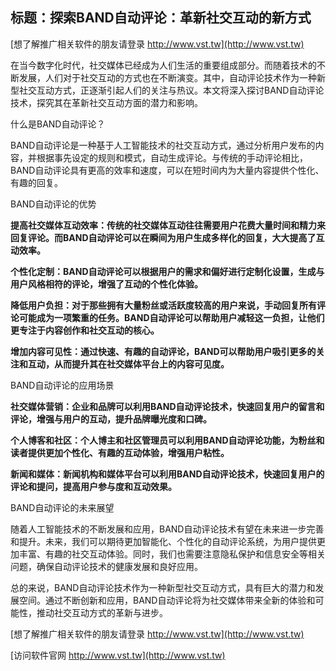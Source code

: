 ## **标题：探索BAND自动评论：革新社交互动的新方式**

[想了解推广相关软件的朋友请登录 http://www.vst.tw](http://www.vst.tw)

在当今数字化时代，社交媒体已经成为人们生活的重要组成部分。而随着技术的不断发展，人们对于社交互动的方式也在不断演变。其中，自动评论技术作为一种新型社交互动方式，正逐渐引起人们的关注与热议。本文将深入探讨BAND自动评论技术，探究其在革新社交互动方面的潜力和影响。

什么是BAND自动评论？

BAND自动评论是一种基于人工智能技术的社交互动方式，通过分析用户发布的内容，并根据事先设定的规则和模式，自动生成评论。与传统的手动评论相比，BAND自动评论具有更高的效率和速度，可以在短时间内为大量内容提供个性化、有趣的回复。

BAND自动评论的优势

**提高社交媒体互动效率：传统的社交媒体互动往往需要用户花费大量时间和精力来回复评论。而BAND自动评论可以在瞬间为用户生成多样化的回复，大大提高了互动效率。**

**个性化定制：BAND自动评论可以根据用户的需求和偏好进行定制化设置，生成与用户风格相符的评论，增强了互动的个性化体验。**

**降低用户负担：对于那些拥有大量粉丝或活跃度较高的用户来说，手动回复所有评论可能成为一项繁重的任务。BAND自动评论可以帮助用户减轻这一负担，让他们更专注于内容创作和社交互动的核心。**

**增加内容可见性：通过快速、有趣的自动评论，BAND可以帮助用户吸引更多的关注和互动，从而提升其在社交媒体平台上的内容可见度。**

BAND自动评论的应用场景

**社交媒体营销：企业和品牌可以利用BAND自动评论技术，快速回复用户的留言和评论，增强与用户的互动，提升品牌曝光度和口碑。**

**个人博客和社区：个人博主和社区管理员可以利用BAND自动评论功能，为粉丝和读者提供更加个性化、有趣的互动体验，增强用户粘性。**

**新闻和媒体：新闻机构和媒体平台可以利用BAND自动评论技术，快速回复用户的评论和提问，提高用户参与度和互动效果。**

BAND自动评论的未来展望

随着人工智能技术的不断发展和应用，BAND自动评论技术有望在未来进一步完善和提升。未来，我们可以期待更加智能化、个性化的自动评论系统，为用户提供更加丰富、有趣的社交互动体验。同时，我们也需要注意隐私保护和信息安全等相关问题，确保自动评论技术的健康发展和良好应用。

总的来说，BAND自动评论技术作为一种新型社交互动方式，具有巨大的潜力和发展空间。通过不断创新和应用，BAND自动评论将为社交媒体带来全新的体验和可能性，推动社交互动方式的革新与进步。

[想了解推广相关软件的朋友请登录 http://www.vst.tw](http://www.vst.tw)


[访问软件官网 http://www.vst.tw](http://www.vst.tw)
